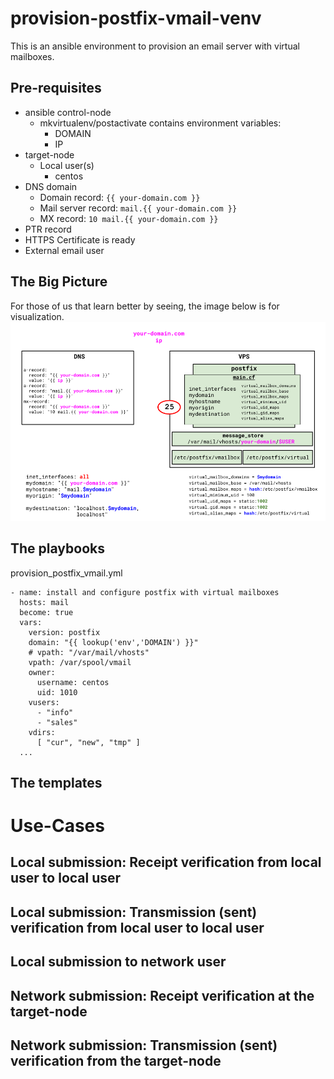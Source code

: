 # provision-postfix-vmail-venv

This is an ansible environment to provision an email server with virtual mailboxes.

## Pre-requisites

* ansible control-node
  - mkvirtualenv/postactivate contains environment variables:
    - DOMAIN
    - IP
* target-node
  - Local user(s)
    - centos
* DNS domain
  - Domain record: `{{ your-domain.com }}`
  - Mail server record: `mail.{{ your-domain.com }}`
  - MX record:  `10 mail.{{ your-domain.com }}`
* PTR record
* HTTPS Certificate is ready
* External email user

## The Big Picture
For those of us that learn better by seeing, the image below is for visualization. 
![alt text](https://github.com/alephgamma/provision-postfix-vmail-venv/blob/master/postfix-vmail.png?raw=true)

## The playbooks

provision_postfix_vmail.yml
```
- name: install and configure postfix with virtual mailboxes
  hosts: mail
  become: true
  vars:
    version: postfix
    domain: "{{ lookup('env','DOMAIN') }}"
    # vpath: "/var/mail/vhosts"
    vpath: /var/spool/vmail
    owner:
      username: centos
      uid: 1010
    vusers:
      - "info"
      - "sales"
    vdirs:
      [ "cur", "new", "tmp" ]
  ...
```

## The templates

# Use-Cases

## Local submission: Receipt verification from local user to local user 

## Local submission: Transmission (sent) verification from local user to local user

## Local submission to network user

## Network submission: Receipt verification at the target-node

## Network submission: Transmission (sent) verification from the target-node
